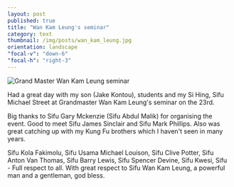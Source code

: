 ```yaml
---
layout: post
published: true
title: "Wan Kam Leung's seminar"
category: text
thumbnail: /img/posts/wan_kam_leung.jpg
orientation: landscape
"focal-v": "down-6"
"focal-h": "right-3"
---
```




![Grand Master Wan Kam Leung seminar]({{site.baseurl}}/img/posts/wan_kam_leung.jpg)

Had a great day with my son (Jake Kontou), students and my Si Hing, Sifu Michael Street at Grandmaster Wan Kam Leung's seminar on the 23rd. 

Big thanks to Sifu Gary Mckenzie (Sifu Abdul Malik) for organising the event. 
Good to meet Sifu James Sinclair and Sifu Mark Phillips. Also was great catching up with my Kung Fu brothers which I haven't seen in many years.

Sifu Kola Fakimolu, Sifu Usama Michael Louison, Sifu Clive Potter, Sifu Anton Van Thomas, Sifu Barry Lewis, Sifu Spencer Devine, Sifu Kwesi, Sifu - Full respect to all. With great respect to Sifu Wan Kam Leung, a powerful man and a gentleman, god bless.
